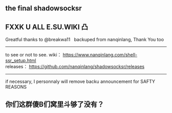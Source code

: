 ## the final shadowsocksr
## FXXK U ALL E.SU.WIKI 凸
Greatful thanks to @breakwa11  
backuped from nanqinlang, Thank You too

---------------------------------------------------
to see or not to see.
wiki： https://www.nanqinlang.com/shell-ssr_setup.html  
releases： https://github.com/nanqinlang/shadowsocksr/releases

---------------------------------------------------

if necessary, I personnaly will remove backu announcement for SAFTY REASONS

## 你们这群傻B们窝里斗够了没有？
